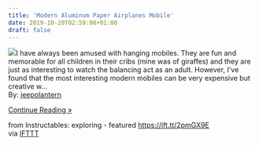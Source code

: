 ```yaml
---
title: 'Modern Aluminum Paper Airplanes Mobile'
date: 2019-10-20T02:59:00+01:00
draft: false
---
```


[![](https://content.instructables.com/FN4/EXVK/K1UUZYQV/FN4EXVKK1UUZYQV.SMALL.jpg)](https://www.instructables.com/id/Modern-Aluminum-Paper-Airplanes-Mobile/)I have always been amused with hanging mobiles. They are fun and memorable for all children in their cribs (mine was of giraffes) and they are just as interesting to watch the balancing act as an adult. However, I've found that the most interesting modern mobiles can be very expensive but creative w...  
By: [jeepolantern](https://www.instructables.com/member/jeepolantern/)  
  
[Continue Reading »](https://www.instructables.com/id/Modern-Aluminum-Paper-Airplanes-Mobile/)  
  
from Instructables: exploring - featured https://ift.tt/2pmGX9E  
via [IFTTT](https://ifttt.com/?ref=da&site=blogger)